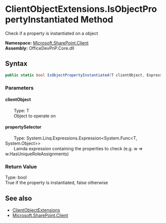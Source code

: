 # ClientObjectExtensions.IsObjectPropertyInstantiated Method  
 Check if a property is instantiated on a object   

**Namespace:** [Microsoft.SharePoint.Client](Microsoft.SharePoint.Client.md)  
**Assembly:** OfficeDevPnP.Core.dll  
## Syntax
```C#
public static bool IsObjectPropertyInstantiated(T clientObject, Expression<Func<T, Object>> propertySelector)
```
### Parameters
#### clientObject  
&emsp;&emsp;Type: T  
&emsp;&emsp;Object to operate on  

  

#### propertySelector  
&emsp;&emsp;Type: System.Linq.Expressions.Expression<System.Func<T, System.Object>>  
&emsp;&emsp;Lamda expression containing the properties to check (e.g. w => w.HasUniqueRoleAssignments)  

  

### Return Value
Type: bool  
True if the property is instantiated, false otherwise  


## See also
- [ClientObjectExtensions](Microsoft.SharePoint.Client.ClientObjectExtensions.md) 
- [Microsoft.SharePoint.Client](Microsoft.SharePoint.Client.md) 
